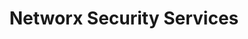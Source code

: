 ---
highlight: "false" 
title: "Networx Security Services"
description: "The Networx contracts require a basic level of security management for its contractors that ensures compliance with Federal Government generally accepted security principles and practices, or better. The contracts employ adequate and reasonable means to ensure and protect the integrity, confidentiality, and availability of Networx services, Operational Support Systems (OSS), and Government information transported or stored in the contractors Networx services infrastructure. These requirements are detailed in Section C.3.3.2 of the Networx contracts."
url-link: "https://networx-public-pricer.eos.gsa.gov/guide/"
type: "HTML"
gov-only: "false"
is-external: "true"
publication-date: "August 01, 2023"
reading-time: "25"
resource-type: "tool"
filter: "contract-solutions"
audience: "contracts-acquisitions"
branded-offerings: "acquisition-policy-it-category"
---